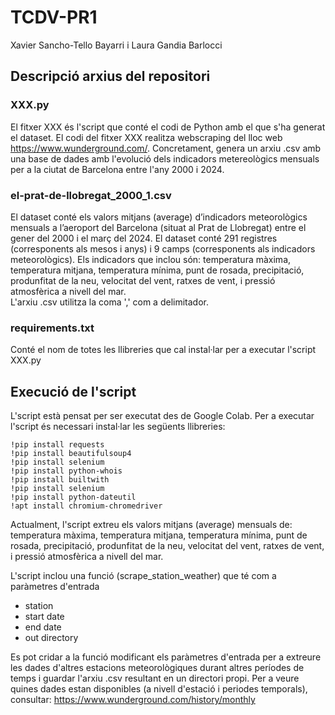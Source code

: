 # TCDV-PR1
Xavier Sancho-Tello Bayarri i Laura Gandia Barlocci

## Descripció arxius del repositori
### XXX.py
El fitxer XXX és l'script que conté el codi de Python amb el que s'ha generat el dataset. El codi del fitxer XXX realitza webscraping del lloc web https://www.wunderground.com/. 
Concretament, genera un arxiu .csv amb una base de dades amb l'evolució dels indicadors metereològics mensuals per a la ciutat de Barcelona entre l'any 2000 i 2024.

### el-prat-de-llobregat_2000_1.csv 
El dataset conté els valors mitjans (average) d’indicadors meteorològics mensuals a l’aeroport del Barcelona (situat al Prat de Llobregat) entre el gener del 2000 i el març del 2024. El dataset conté 291 registres (corresponents als mesos i anys) i 9 camps (corresponents als indicadors meteorològics). Els indicadors que inclou són: temperatura màxima, temperatura mitjana, temperatura mínima, punt de rosada, precipitació, produnfitat de la neu, velocitat del vent, ratxes de vent, i pressió atmosfèrica a nivell del mar.  
L'arxiu .csv utilitza la coma ',' com a delimitador.

### requirements.txt
Conté el nom de totes les llibreries que cal instal·lar per a executar l'script XXX.py


## Execució de l'script
L'script està pensat per ser executat des de Google Colab. Per a executar l'script és necessari instal·lar les següents llibreries:

```
!pip install requests
!pip install beautifulsoup4
!pip install selenium
!pip install python-whois
!pip install builtwith
!pip install selenium
!pip install python-dateutil
!apt install chromium-chromedriver
```

Actualment, l'script extreu els valors mitjans (average) mensuals de: temperatura màxima, temperatura mitjana, temperatura mínima, punt de rosada, precipitació, produnfitat de la neu, velocitat del vent, ratxes de vent, i pressió atmosfèrica a nivell del mar.

L'script inclou una funció (scrape_station_weather) que té com a paràmetres d'entrada
- station
- start date
- end date
- out directory

Es pot cridar a la funció modificant els paràmetres d'entrada per a extreure les dades d'altres estacions meteorològiques durant altres períodes de temps i guardar l'arxiu .csv resultant en un directori propi. Per a veure quines dades estan disponibles (a nivell d'estació i periodes temporals), consultar: https://www.wunderground.com/history/monthly
